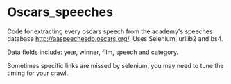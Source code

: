 # Oscars_speeches

Code for extracting every oscars speech from the academy's speeches database http://aaspeechesdb.oscars.org/. Uses Selenium, urllib2 and bs4.

Data fields include: year, winner, film, speech and category.

Sometimes specific links are missed by selenium, you may need to tune the timing for your crawl.
